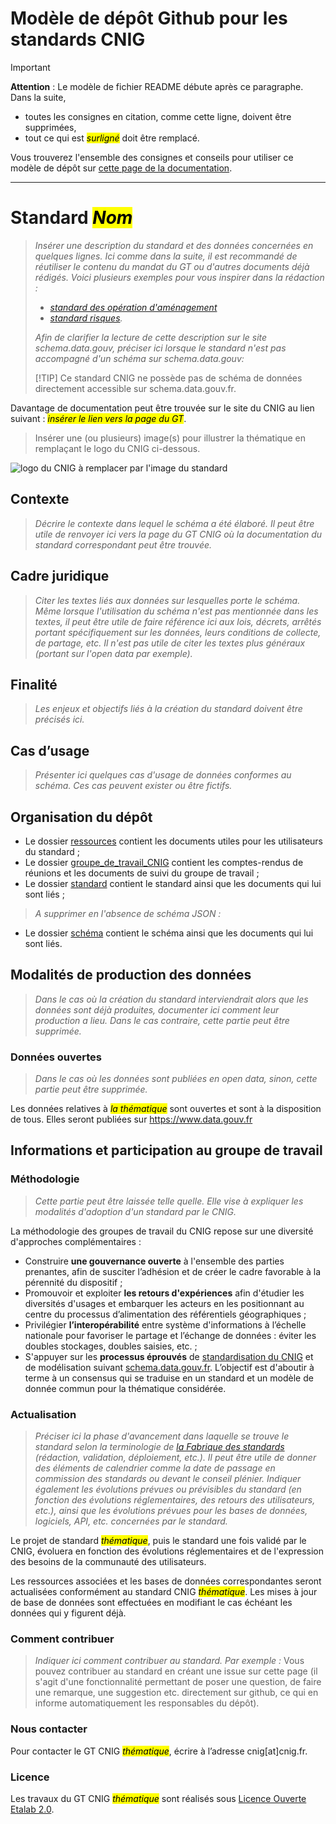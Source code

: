 # Modèle de dépôt Github pour les standards CNIG

> [!IMPORTANT]
> **Attention** : Le modèle de fichier README débute après ce paragraphe. Dans la suite,
>
> * toutes les consignes en citation, comme cette ligne, doivent être supprimées,
> * tout ce qui est <mark>_surligné_</mark> doit être remplacé.
>
> Vous trouverez l'ensemble des consignes et conseils pour utiliser ce modèle de dépôt sur [cette page de la documentation](https://app.gitbook.com/o/w6D6SnLwCXQaMMSzcTvp/s/weZQRU1RV5So9WzNyxlW/~/changes/19/la-fabrique-des-standards/realisation-du-standard/utiliser-le-modele-de-depot-github). 

---
<!-- Supprimer les trois tirets précédents (qui insèrent une ligne) -->

# Standard <mark>_Nom_</mark>

<!-- Indiquer le nom du standard à la place de <mark>_Nom_</mark>. Le texte entre les balises "<mark>_" et "_</mark>" apparaît en italique surligné et doit être remplacé dans ce modèle -->

> _Insérer une description du standard et des données concernées en quelques lignes. Ici comme dans la suite, il est recommandé de réutiliser le contenu du mandat du GT ou d'autres documents déjà rédigés. Voici plusieurs exemples pour vous inspirer dans la rédaction :_
>
> * _[standard des opération d'aménagement](https://github.com/cnigfr/schema-operations-amenagement/)_
> * _[standard risques](https://github.com/cnigfr/Geostandards-Risques)._
>
> _Afin de clarifier la lecture de cette description sur le site schema.data.gouv, préciser ici lorsque le standard n'est pas accompagné d'un schéma sur schema.data.gouv:_
>
> [!TIP]
> Ce standard CNIG ne possède pas de schéma de données directement accessible sur schema.data.gouv.fr. 

Davantage de documentation peut être trouvée sur le site du CNIG au lien suivant : <mark>_insérer le lien vers la page du GT_</mark>.

> Insérer une (ou plusieurs) image(s) pour illustrer la thématique en remplaçant le logo du CNIG ci-dessous.  
<!-- Pour remplacer le logo du CNIG, suivre le modèle "![texte alternatif](lien vers l'image) Les images peuvent être chargées sur le dépôt Github dans un dossier image -->
![logo du CNIG à remplacer par l'image du standard](https://cnig.gouv.fr/IMG/png/cnig2022_geolocalise-petit.png)

## Contexte

> _Décrire le contexte dans lequel le schéma a été élaboré. Il peut être utile de renvoyer ici vers la page du GT CNIG où la documentation du standard correspondant peut être trouvée._

## Cadre juridique

> _Citer les textes liés aux données sur lesquelles porte le schéma. Même lorsque l'utilisation du schéma n'est pas mentionnée dans les textes, il peut être utile de faire référence ici aux lois, décrets, arrêtés portant spécifiquement sur les données, leurs conditions de collecte, de partage, etc. Il n'est pas utile de citer les textes plus généraux (portant sur l'open data par exemple)._

## Finalité

> _Les enjeux et objectifs liés à la création du standard doivent être précisés ici._

## Cas d’usage

> _Présenter ici quelques cas d'usage de données conformes au schéma. Ces cas peuvent exister ou être fictifs._

## Organisation du dépôt

* Le dossier [ressources](ressources) contient les documents utiles pour les utilisateurs du standard ;
* Le dossier [groupe_de_travail_CNIG](groupe_de_travail_CNIG) contient les comptes-rendus de réunions et les documents de suivi du groupe de travail ;
* Le dossier [standard](standard) contient le standard ainsi que les documents qui lui sont liés ;

> _A supprimer en l'absence de schéma JSON :_

* Le dossier [schéma](schéma) contient le schéma ainsi que les documents qui lui sont liés.

## Modalités de production des données

> _Dans le cas où la création du standard interviendrait alors que les données sont déjà produites, documenter ici comment leur production a lieu. Dans le cas contraire, cette partie peut être supprimée._

### Données ouvertes

> _Dans le cas où les données sont publiées en open data, sinon, cette partie peut être supprimée._

Les données relatives à <mark>_la thématique_</mark> sont ouvertes et sont à la disposition de tous. Elles seront publiées sur <https://www.data.gouv.fr>

## Informations et participation au groupe de travail

### Méthodologie

> _Cette partie peut être laissée telle quelle. Elle vise à expliquer les modalités d'adoption d'un standard par le CNIG._

La méthodologie des groupes de travail du CNIG repose sur une diversité d'approches complémentaires :

* Construire **une gouvernance ouverte** à l'ensemble des parties prenantes, afin de susciter l’adhésion et de créer le cadre favorable à la pérennité du dispositif ;
* Promouvoir et exploiter **les retours d'expériences** afin d'étudier les diversités d'usages et embarquer les acteurs en les positionnant au centre du processus d’alimentation des référentiels géographiques ;
* Privilégier **l’interopérabilité** entre système d'informations à l’échelle nationale pour favoriser le partage et l’échange de données : éviter les doubles stockages, doubles saisies, etc. ;
* S'appuyer sur les **processus éprouvés** de [standardisation du CNIG](http://cnig.gouv.fr/les-standards-cnig-a18959.html#Etapes-de-creation-d-un-Standard-CNIG) et de modélisation suivant [schema.data.gouv.fr](https://guides.etalab.gouv.fr/producteurs-schemas/).
L’objectif est d'aboutir à terme à un consensus qui se traduise en un standard et un modèle de donnée commun pour la thématique considérée.

### Actualisation

> _Préciser ici la phase d'avancement dans laquelle se trouve le standard selon la terminologie de [la Fabrique des standards](https://guides.data.gouv.fr/guides-de-data.gouv.fr/fabrique-des-standards/la-fabrique-des-standards) (rédaction, validation, déploiement, etc.). Il peut être utile de donner des éléments de calendrier comme la date de passage en commission des standards ou devant le conseil plénier._
> _Indiquer également les évolutions prévues ou prévisibles du standard (en fonction des évolutions réglementaires, des retours des utilisateurs, etc.), ainsi que les évolutions prévues pour les bases de données, logiciels, API, etc. concernées par le standard._

Le projet de standard <mark>_thématique_</mark>, puis le standard une fois validé par le CNIG, évoluera en fonction des évolutions réglementaires et de l'expression des besoins de la communauté des utilisateurs.

Les ressources associées et les bases de données correspondantes seront actualisées conformément au standard CNIG <mark>_thématique_</mark>. Les mises à jour de base de données sont effectuées en modifiant le cas échéant les données qui y figurent déjà.

### Comment contribuer

> _Indiquer ici comment contribuer au standard. Par exemple :_
Vous pouvez contribuer au standard en créant une issue sur cette page (il s'agit d'une fonctionnalité permettant de poser une question, de faire une remarque, une suggestion etc. directement sur github, ce qui en informe automatiquement les responsables du dépôt).

### Nous contacter

Pour contacter le GT CNIG <mark>_thématique_</mark>, écrire à l’adresse cnig[at]cnig.fr.

### Licence

Les travaux du GT CNIG <mark>_thématique_</mark> sont réalisés sous [Licence Ouverte Etalab 2.0](https://www.etalab.gouv.fr/licence-ouverte-open-licence/).
